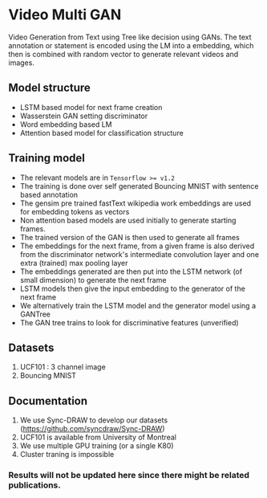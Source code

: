# Video Multi GAN
Video Generation from Text using Tree like decision using GANs. The text annotation or statement is encoded using the LM into a embedding, which then is combined with random vector to generate relevant videos and images. 

## Model structure
* LSTM based model for next frame creation
* Wasserstein GAN setting discriminator 
* Word embedding based LM
* Attention based model for classification structure

## Training model
* The relevant models are in ``` Tensorflow >= v1.2 ```
* The training is done over self generated Bouncing MNIST with sentence based annotation
* The gensim pre trained fastText wikipedia work embeddings are used for embedding tokens as vectors
* Non attention based models are used initially to generate starting frames. 
* The trained version of the GAN is then used to generate all frames
* The embeddings for the next frame, from a given frame is also derived from the discriminator network's intermediate convolution layer and one extra (trained) max pooling layer
* The embeddings generated are then put into the LSTM network (of small dimension) to generate the next frame 
* LSTM models then give the input embedding to the generator of the next frame
* We alternatively train the LSTM model and the generator model using a GANTree 
* The GAN tree trains to look for discriminative features (unverified)

## Datasets
1. UCF101 : 3 channel image
2. Bouncing MNIST

## Documentation
1. We use Sync-DRAW to develop our datasets (https://github.com/syncdraw/Sync-DRAW)
2. UCF101 is available from University of Montreal
3. We use multiple GPU training (or a single K80)
4. Cluster traning is impossible

### Results will not be updated here since there might be related publications.
